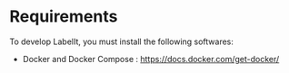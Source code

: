 # Requirements

To develop LabelIt, you must install the following softwares:

- Docker and Docker Compose : https://docs.docker.com/get-docker/
